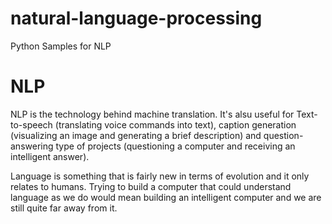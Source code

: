 # natural-language-processing

Python Samples for NLP

# NLP

NLP is the technology behind machine translation. It's alsu useful for Text-to-speech (translating voice commands into text), caption generation (visualizing an image and generating a brief description) and question-answering type of projects (questioning a computer and receiving an intelligent answer).

Language is something that is fairly new in terms of evolution and it only relates to humans. Trying to build a computer that could understand language as we do would mean building an intelligent computer and we are still quite far away from it. 

